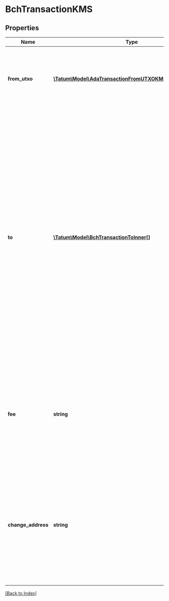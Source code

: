 # BchTransactionKMS

## Properties

Name | Type | Description | Notes
------------ | ------------- | ------------- | -------------
**from_utxo** | [**\Tatum\Model\AdaTransactionFromUTXOKMSFromUTXOInner[]**](AdaTransactionFromUTXOKMSFromUTXOInner.md) | The array of transaction hashes, indexes of its UTXOs, and the signature IDs of the associated blockchain addresses |
**to** | [**\Tatum\Model\BchTransactionToInner[]**](BchTransactionToInner.md) | The array of blockchain addresses to send the assets to and the amounts that each address should receive (in BCH). The difference between the UTXOs calculated in the <code>fromUTXO</code> section and the total amount to receive calculated in the <code>to</code> section will be used as the gas fee. To explicitly specify the fee amount and the blockchain address where any extra funds remaining after covering the fee will be sent, set the <code>fee</code> and <code>changeAddress</code> parameters. |
**fee** | **string** | The fee to be paid for the transaction (in BCH); if you are using this parameter, you have to also use the <code>changeAddress</code> parameter because these two parameters only work together. | [optional]
**change_address** | **string** | The blockchain address to send any extra assets remaning after covering the fee; if you are using this parameter, you have to also use the <code>fee</code> parameter because these two parameters only work together. | [optional]

[[Back to Index]](../index.md)
